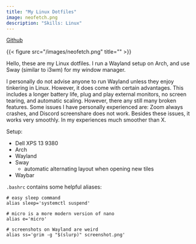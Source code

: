 ```yaml
---
title: "My Linux Dotfiles"
image: neofetch.png
description: "Skills: Linux"
---
```


[Github](https://github.com/paarthtandon/dotfiles)

{{< figure src="/images/neofetch.png" title="" >}}

Hello, these are my Linux dotfiles. I run a Wayland setup on Arch, and use Sway (similar to i3wm) for my window manager.

I personally do not advise anyone to run Wayland unless they enjoy tinkering in Linux. However, it does come with certain advantages. This includes a longer battery life, plug and play external monitors, no screen tearing, and automatic scaling. However, there any still many broken features. Some issues I have personally experienced are: Zoom always crashes, and Discord screenshare does not work. Besides these issues, it works very smoothly. In my experiences much smoother than X.

Setup:

* Dell XPS 13 9380
* Arch
* Wayland
* Sway
    * automatic alternating layout when opening new tiles
* Waybar

`.bashrc` contains some helpful aliases:

```
# easy sleep command
alias sleep='systemctl suspend'

# micro is a more modern version of nano
alias e='micro'

# screenshots on Wayland are weird
alias ss='grim -g "$(slurp)" screenshot.png'
```
